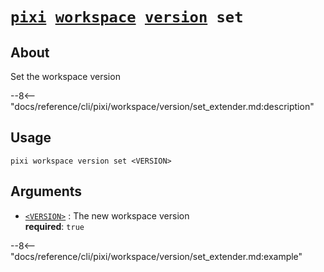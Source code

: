 <!--- This file is autogenerated. Do not edit manually! -->
# <code>[pixi](../../../pixi.md) [workspace](../../workspace.md) [version](../version.md) set</code>

## About
Set the workspace version

--8<-- "docs/reference/cli/pixi/workspace/version/set_extender.md:description"

## Usage
```
pixi workspace version set <VERSION>
```

## Arguments
- <a id="arg-<VERSION>" href="#arg-<VERSION>">`<VERSION>`</a>
:  The new workspace version
<br>**required**: `true`

--8<-- "docs/reference/cli/pixi/workspace/version/set_extender.md:example"
